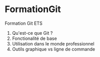 # FormationGit
Formation Git ETS

1. Qu'est-ce que Git ?
2. Fonctionalité de base
3. Utilisation dans le monde professionnel
4. Outils graphique vs ligne de commande
